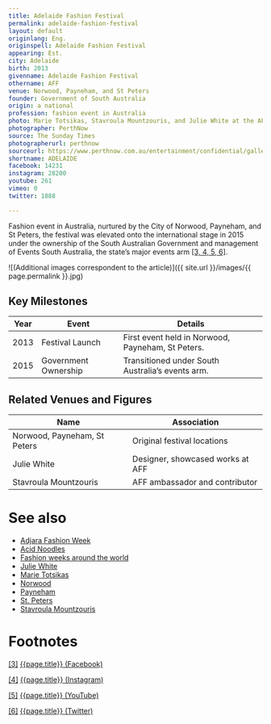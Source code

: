 ```yaml
---
title: Adelaide Fashion Festival  
permalink: adelaide-fashion-festival  
layout: default  
originlang: Eng.  
originspell: Adelaide Fashion Festival  
appearing: Est.  
city: Adelaide  
birth: 2013  
givenname: Adelaide Fashion Festival  
othername: AFF  
venue: Norwood, Payneham, and St Peters  
founder: Government of South Australia  
origin: a national  
profession: fashion event in Australia  
photo: Marie Totsikas, Stavroula Mountzouris, and Julie White at the AFF opening night at Government House  
photographer: PerthNow  
source: The Sunday Times  
photographerurl: perthnow  
sourceurl: https://www.perthnow.com.au/entertainment/confidential/gallery-fashion-fest-takes-adelaide-ng-60a65860e5142597fa09d257aafd08db  
shortname: ADELAIDE  
facebook: 14231  
instagram: 28200  
youtube: 261  
vimeo: 0  
twitter: 1888  

---
```


Fashion event in Australia, nurtured by the City of Norwood, Payneham, and St Peters, the festival was elevated onto the international stage in 2015 under the ownership of the South Australian Government and management of Events South Australia, the state’s major events arm <span id="a2">[\[3, 4, 5, 6\]](#f2)</span>.

![(Additional images correspondent to the article)]({{ site.url }}/images/{{ page.permalink }}.jpg)



## Key Milestones  

| **Year** | **Event**                              | **Details**                                   |  
|----------|----------------------------------------|-----------------------------------------------|  
| 2013     | Festival Launch                        | First event held in Norwood, Payneham, St Peters. |  
| 2015     | Government Ownership                   | Transitioned under South Australia’s events arm. |  



## Related Venues and Figures  

| **Name**                 | **Association**                         |  
|--------------------------|------------------------------------------|  
| Norwood, Payneham, St Peters | Original festival locations            |  
| Julie White              | Designer, showcased works at AFF         |  
| Stavroula Mountzouris     | AFF ambassador and contributor           |  



# See also  

+ [Adjara Fashion Week](adjara-fashion-week)  
+ [Acid Noodles](acid-noodles)  
+ [Fashion weeks around the world](fashion-weeks-around-the-world)  
+ [Julie White](julie-white)  
+ [Marie Totsikas](marie-totsikas)  
+ [Norwood](norwood)  
+ [Payneham](payneham)  
+ [St. Peters](st-peters)  
+ [Stavroula Mountzouris](stavroula-mountzouris)  



# Footnotes  

[[3]](#a2) <span id="f2"></span> [{{page.title}} (Facebook)](https://www.facebook.com/pg/AdlFashionFest/community/?ref=page_internal)  

[[4]](#a2) <span id="f2"></span> [{{page.title}} (Instagram)](https://www.instagram.com/adlfashionfest/?hl=ru)  

[[5]](#a2) <span id="f2"></span> [{{page.title}} (YouTube)](https://www.youtube.com/channel/UCsSaeqeoxILhiV4mZ24XBDQ)  

[[6]](#a2) <span id="f2"></span> [{{page.title}} (Twitter)](https://twitter.com/ADLFashionFest)  
